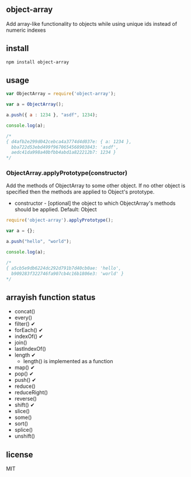 object-array
------------

Add array-like functionality to objects while using unique ids instead of numeric indexes

install
-------

```sh
npm install object-array
```

usage
-----

```js
var ObjectArray = require('object-array');

var a = ObjectArray();

a.push({ a : 1234 }, "asdf", 1234);

console.log(a);

/*
{ d4afb2e299d042cebca4a3774d4d037e: { a: 1234 },
  bba722d53ebd499f9670654568903843: 'asdf',
  aedc41da998a40bfbb4abd1a822212b7: 1234 }
*/
```

### ObjectArray.applyPrototype(constructor)

Add the methods of ObjectArray to some other object. If no other
object is specified then the methods are applied to Object's prototype.

* constructor - [optional] the object to which ObjectArray's methods 
	should be applied. Default: Object

```js
require('object-array').applyPrototype();

var a = {};

a.push("hello", "world");

console.log(a);

/*
{ a5cb5e9db6224dc292d791b7d40cb0ae: 'hello',
  b909283f322746fa907cb4c16b1806e3: 'world' }
*/
```

arrayish function status
------------------------

* concat()
* every()
* filter() ✔
* forEach() ✔ 
* indexOf() ✔
* join()
* lastIndexOf()
* length ✔
	* length() is implemented as a function
* map() ✔
* pop() ✔
* push() ✔
* reduce()
* reduceRight()
* reverse()
* shift() ✔
* slice()
* some()
* sort()
* splice()
* unshift()

license
-------

MIT